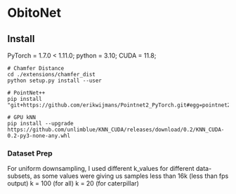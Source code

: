 # ObitoNet

## Install
PyTorch = 1.7.0 < 1.11.0; python = 3.10; CUDA = 11.8;

```
# Chamfer Distance
cd ./extensions/chamfer_dist
python setup.py install --user

# PointNet++
pip install "git+https://github.com/erikwijmans/Pointnet2_PyTorch.git#egg=pointnet2_ops&subdirectory=pointnet2_ops_lib"

# GPU kNN
pip install --upgrade https://github.com/unlimblue/KNN_CUDA/releases/download/0.2/KNN_CUDA-0.2-py3-none-any.whl
```

### Dataset Prep 

For uniform downsampling, I used different k_values for different data-subsets, as some values were giving us samples less than 16k (less than fps output)
k = 100 (for all)
k = 20 (for caterpillar)